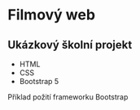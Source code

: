 # Filmový web
## Ukázkový školní projekt
* HTML
* CSS
* Bootstrap 5

Příklad požití frameworku Bootstrap